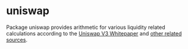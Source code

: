 # uniswap

Package uniswap provides arithmetic for various liquidity related calculations
according to the [Uniswap V3 Whitepaper] and [other related sources].

[Uniswap V3 Whitepaper]: https://uniswap.org/whitepaper-v3.pdf
[other related sources]: https://atiselsts.github.io/pdfs/uniswap-v3-liquidity-math.pdf
